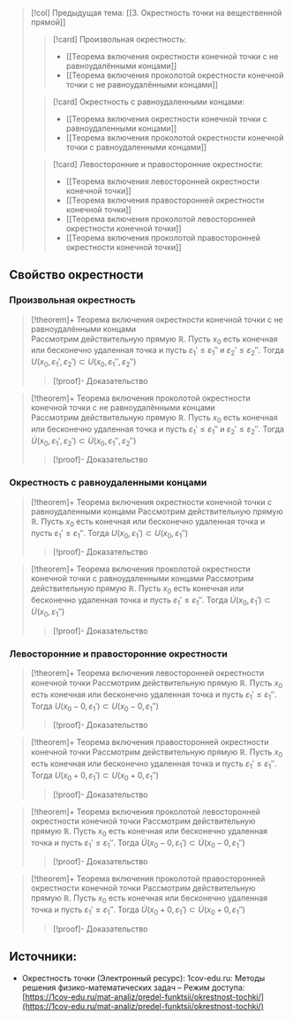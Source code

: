> [!col] Предыдущая тема: [[3. Окрестность точки на вещественной прямой]]
>> [!card] Произвольная окрестность:
>>* [[Теорема включения окрестности конечной точки с не равноудалёнными концами]]
>>* [[Теорема включения проколотой окрестности конечной точки с не равноудалёнными концами]]
>
>> [!card] Окрестность с равноудаленными концами:
>>* [[Теорема включения окрестности конечной точки с равноудаленными концами]]
>>* [[Теорема включения проколотой окрестности конечной точки с равноудаленными концами]]
>
>> [!card] Левосторонние и правосторонние окрестности:
>>* [[Теорема включения левосторонней окрестности конечной точки]]
>>* [[Теорема включения правосторонней окрестности конечной точки]]
>>* [[Теорема включения проколотой левосторонней окрестности конечной точки]]
>>* [[Теорема включения проколотой правосторонней окрестности конечной точки]]
>

## Свойство окрестности
### Произвольная окрестность
> [!theorem]+ Теорема включения окрестности конечной точки с не равноудалёнными концами  
> Рассмотрим действительную прямую $\mathbb{R}$. Пусть $x_0$ есть конечная или бесконечно удаленная точка и пусть $\varepsilon_1' \leq \varepsilon_1''$ и $\varepsilon_2' \leq \varepsilon_2''$. Тогда $U(x_0, \varepsilon_1', \varepsilon_2') \subset U(x_0, \varepsilon_1'', \varepsilon_2'')$
> > [!proof]- Доказательство
> > 

> [!theorem]+ Теорема включения проколотой окрестности конечной точки с не равноудалёнными концами  
> Рассмотрим действительную прямую $\mathbb{R}$. Пусть $x_0$ есть конечная или бесконечно удаленная точка и пусть $\varepsilon_1' \leq \varepsilon_1''$ и $\varepsilon_2' \leq \varepsilon_2''$. Тогда $\dot U(x_0, \varepsilon_1', \varepsilon_2') \subset \dot U(x_0, \varepsilon_1'', \varepsilon_2'')$
> > [!proof]- Доказательство
> > 

### Окрестность с равноудаленными концами
> [!theorem]+ Теорема включения окрестности конечной точки с равноудаленными концами
> Рассмотрим действительную прямую $\mathbb{R}$. Пусть $x_0$ есть конечная или бесконечно удаленная точка и пусть $\varepsilon_1' \leq \varepsilon_1''$. Тогда $U(x_0, \varepsilon_1') \subset U(x_0, \varepsilon_1'')$
> > [!proof]- Доказательство
> > 

> [!theorem]+ Теорема включения проколотой окрестности конечной точки с равноудаленными концами
> Рассмотрим действительную прямую $\mathbb{R}$. Пусть $x_0$ есть конечная или бесконечно удаленная точка и пусть $\varepsilon_1' \leq \varepsilon_1''$. Тогда $\dot U(x_0, \varepsilon_1') \subset \dot U(x_0, \varepsilon_1'')$
> > [!proof]- Доказательство
> > 

### Левосторонние и правосторонние окрестности 
> [!theorem]+ Теорема включения левосторонней окрестности конечной точки
> Рассмотрим действительную прямую $\mathbb{R}$. Пусть $x_0$ есть конечная или бесконечно удаленная точка и пусть $\varepsilon_1' \leq \varepsilon_1''$. Тогда $U(x_0 - 0, \varepsilon_1') \subset U(x_0 - 0, \varepsilon_1'')$
> > [!proof]- Доказательство
> > 

> [!theorem]+ Теорема включения правосторонней окрестности конечной точки
> Рассмотрим действительную прямую $\mathbb{R}$. Пусть $x_0$ есть конечная или бесконечно удаленная точка и пусть $\varepsilon_1' \leq \varepsilon_1''$. Тогда $U(x_0 + 0, \varepsilon_1') \subset U(x_0 + 0, \varepsilon_1'')$
> > [!proof]- Доказательство
> > 

> [!theorem]+ Теорема включения проколотой левосторонней окрестности конечной точки
> Рассмотрим действительную прямую $\mathbb{R}$. Пусть $x_0$ есть конечная или бесконечно удаленная точка и пусть $\varepsilon_1' \leq \varepsilon_1''$. Тогда $\dot U(x_0 - 0, \varepsilon_1') \subset \dot U(x_0 - 0, \varepsilon_1'')$
> > [!proof]- Доказательство
> > 

> [!theorem]+ Теорема включения проколотой правосторонней окрестности конечной точки
> Рассмотрим действительную прямую $\mathbb{R}$. Пусть $x_0$ есть конечная или бесконечно удаленная точка и пусть $\varepsilon_1' \leq \varepsilon_1''$. Тогда $\dot U(x_0 + 0, \varepsilon_1') \subset \dot U(x_0 + 0, \varepsilon_1'')$
> > [!proof]- Доказательство
> > 

## Источники:
* Окрестность точки (Электронный ресурс): 1cov-edu.ru: Методы решения физико-математических задач – Режим доступа: [https://1cov-edu.ru/mat-analiz/predel-funktsii/okrestnost-tochki/](https://1cov-edu.ru/mat-analiz/predel-funktsii/okrestnost-tochki/)


